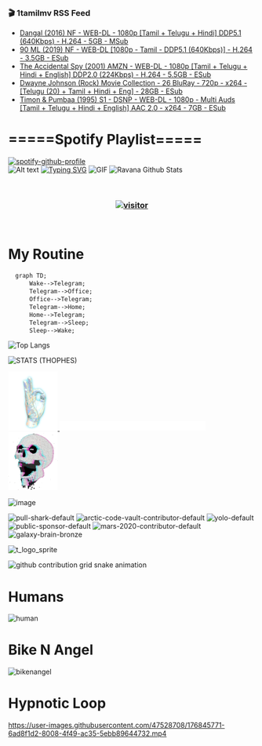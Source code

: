 ### 🎬 1tamilmv RSS Feed

<!-- BLOG-POST-LIST:START -->
- [Dangal &lpar;2016&rpar; NF - WEB-DL - 1080p [Tamil + Telugu + Hindi] DDP5.1 &lpar;640Kbps&rpar; - H.264 - 5GB - MSub](https://www.1tamilmv.space/index.php?/forums/topic/165209-dangal-2016-nf-web-dl-1080p-tamil-telugu-hindi-ddp51-640kbps-h264-5gb-msub/&do=findComment&comment=330156)
- [90 ML &lpar;2019&rpar; NF - WEB-DL [1080p - Tamil - DDP5.1 &lpar;640Kbps&rpar;] - H.264 - 3.5GB - ESub](https://www.1tamilmv.space/index.php?/forums/topic/165208-90-ml-2019-nf-web-dl-1080p-tamil-ddp51-640kbps-h264-35gb-esub/&do=findComment&comment=330155)
- [The Accidental Spy &lpar;2001&rpar; AMZN - WEB-DL - 1080p [Tamil + Telugu + Hindi + English] DDP2.0 &lpar;224Kbps&rpar; - H.264 - 5.5GB - ESub](https://www.1tamilmv.space/index.php?/forums/topic/165207-the-accidental-spy-2001-amzn-web-dl-1080p-tamil-telugu-hindi-english-ddp20-224kbps-h264-55gb-esub/&do=findComment&comment=330154)
- [Dwayne Johnson &lpar;Rock&rpar; Movie Collection - 26 BluRay - 720p - x264 - [Telugu &lpar;20&rpar; + Tamil + Hindi + Eng] - 28GB - ESub](https://www.1tamilmv.space/index.php?/forums/topic/165206-dwayne-johnson-rock-movie-collection-26-bluray-720p-x264-telugu-20-tamil-hindi-eng-28gb-esub/&do=findComment&comment=330153)
- [Timon &amp; Pumbaa &lpar;1995&rpar; S1 - DSNP - WEB-DL - 1080p - Multi Auds [Tamil + Telugu + Hindi + English] AAC 2.0 - x264 - 7GB - ESub](https://www.1tamilmv.space/index.php?/forums/topic/165205-timon-pumbaa-1995-s1-dsnp-web-dl-1080p-multi-auds-tamil-telugu-hindi-english-aac-20-x264-7gb-esub/&do=findComment&comment=330152)
<!-- BLOG-POST-LIST:END -->

# =====Spotify Playlist=====
[![spotify-github-profile](https://spotify-github-profile.vercel.app/api/view?uid=31rfzgmuvvewegdlxvlev4ynz4vu&cover_image=true&theme=default&bar_color=53b14f&bar_color_cover=true)](https://ravana69.github.io/rss)
</br>
![Alt text](https://spotify-recently-played-readme.vercel.app/api?user=31rfzgmuvvewegdlxvlev4ynz4vu)
[![Typing SVG](https://readme-typing-svg.herokuapp.com?color=%2336BCF7&center=true&vCenter=true&multiline=true&height=81&lines=I+AM+RAVANA;CONTACT+ME+ON+TELEGRAM%3A+%40R4V4N4)](https://git.io/typing-svg)
<img align="centre" height="400px" width="490px" alt="GIF" src="https://github.com/ravana69/ravana69/blob/master/rvm.gif" />
![Ravana Github Stats](https://github-readme-stats.vercel.app/api?username=ravana69&&show_icons=true&theme=radical)

<br />
<h3 align="center"> <a href="https://t.me/r4v4n4"><img src="https://profile-counter.glitch.me/ravana69/count.svg" alt="visitor" width="600"></a> </h3>
</br>

<H1>My Routine</H1>

```mermaid
  graph TD;
      Wake-->Telegram;
      Telegram-->Office;
      Office-->Telegram;
      Telegram-->Home;
      Home-->Telegram;
      Telegram-->Sleep;
      Sleep-->Wake;
```
![Top Langs](https://github-readme-stats.vercel.app/api/top-langs/?username=ravana69&&show_icons=true&theme=radical)

![STATS (THOPHES)](https://github-profile-trophy.vercel.app/?username=ravana69&theme=gruvbox&margin-w=10&margin-h=15&column=8)
<br />
<p align="left">
    <a href="#">
        <img width="20%" src="./assets/images/hand.gif" alt="" />
    </a>
    <a href="#">
        <img width="59%" src="./assets/images/spacer.png" alt="" >
    </a>
    <a href="#">
        <img width="20%" src="./assets/images/skull.gif" alt="" />
    </a>
</p>


![image](https://user-images.githubusercontent.com/47528708/175298537-0623dc00-7b1a-4ec1-b5b1-71768763a234.png)

<img width="148" alt="pull-shark-default" src="https://user-images.githubusercontent.com/47528708/176419715-70981865-4dc6-489a-8a1a-06842db67b15.gif"> <img width="148" alt="arctic-code-vault-contributor-default" src="https://user-images.githubusercontent.com/47528708/175267501-e1fbbb8f-c2b2-4882-b865-2ac4debef26c.png"> <img width="148" alt="yolo-default" src="https://user-images.githubusercontent.com/47528708/175267654-281a1880-1129-4b7b-bf2f-de5dd2bc5afa.png"> <img width="148" alt="public-sponsor-default" src="https://user-images.githubusercontent.com/47528708/175268448-2e78cc75-fb25-4d76-bd22-7df520446b45.png"> <img width="148" alt="mars-2020-contributor-default" src="https://user-images.githubusercontent.com/47528708/175268475-de6d987a-3be9-4353-86a5-23b422559355.png"> <img width="148" alt="galaxy-brain-bronze" src="https://user-images.githubusercontent.com/47528708/176419717-e2fdca8b-0fdc-47dd-9511-a7ff52178a33.gif">

![t_logo_sprite](https://user-images.githubusercontent.com/47528708/175293007-21ff1792-1fca-4be3-bcae-12fdc3aa414f.svg)

![github contribution grid snake animation](https://raw.githubusercontent.com/ravana69/ravana69/output/github-contribution-grid-snake-dark.svg#gh-dark-mode-only)

# Humans
<img width="170" alt="human" src="https://user-images.githubusercontent.com/47528708/176413829-c142d478-1c96-4c3c-a2a4-2dd35374c335.gif">

# Bike N Angel
<img width="170" alt="bikenangel" src="https://user-images.githubusercontent.com/47528708/176616968-3a44f91e-8016-477c-9bb5-c4689a1adbee.gif">

# Hypnotic Loop

https://user-images.githubusercontent.com/47528708/176845771-6ad8f1d2-8008-4f49-ac35-5ebb89644732.mp4


